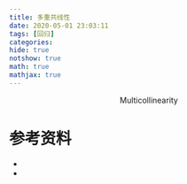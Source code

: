 ```yaml
---
title: 多重共线性
date: 2020-05-01 23:03:11
tags: [回归]
categories: 
hide: true
notshow: true
math: true
mathjax: true
---
```


<center>Multicollinearity</center>
<!--more-->


# 参考资料
- []()
- []()